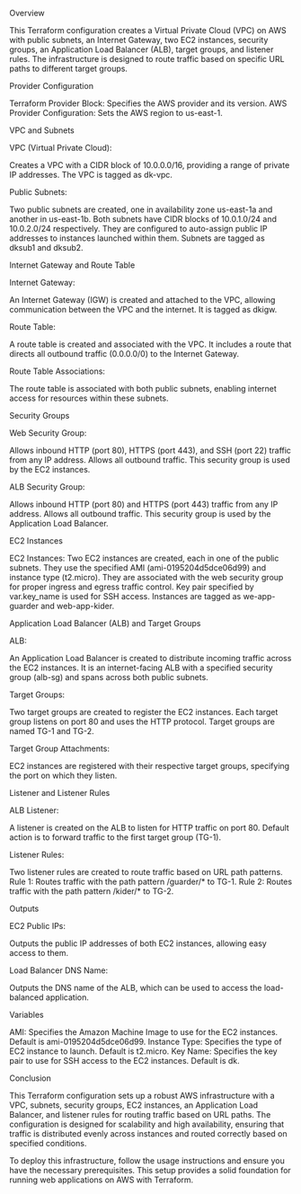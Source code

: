 Overview

This Terraform configuration creates a Virtual Private Cloud (VPC) on AWS with public subnets, an Internet Gateway, two EC2 instances, security groups, an Application Load Balancer (ALB), target groups, and listener rules. The infrastructure is designed to route traffic based on specific URL paths to different target groups.

Provider Configuration

Terraform Provider Block: Specifies the AWS provider and its version.
AWS Provider Configuration: Sets the AWS region to us-east-1.

VPC and Subnets

VPC (Virtual Private Cloud):

Creates a VPC with a CIDR block of 10.0.0.0/16, providing a range of private IP addresses.
The VPC is tagged as dk-vpc.

Public Subnets:

Two public subnets are created, one in availability zone us-east-1a and another in us-east-1b.
Both subnets have CIDR blocks of 10.0.1.0/24 and 10.0.2.0/24 respectively.
They are configured to auto-assign public IP addresses to instances launched within them.
Subnets are tagged as dksub1 and dksub2.

Internet Gateway and Route Table

Internet Gateway:

An Internet Gateway (IGW) is created and attached to the VPC, allowing communication between the VPC and the internet.
It is tagged as dkigw.

Route Table:

A route table is created and associated with the VPC.
It includes a route that directs all outbound traffic (0.0.0.0/0) to the Internet Gateway.

Route Table Associations:

The route table is associated with both public subnets, enabling internet access for resources within these subnets.

Security Groups

Web Security Group:

Allows inbound HTTP (port 80), HTTPS (port 443), and SSH (port 22) traffic from any IP address.
Allows all outbound traffic.
This security group is used by the EC2 instances.

ALB Security Group:

Allows inbound HTTP (port 80) and HTTPS (port 443) traffic from any IP address.
Allows all outbound traffic.
This security group is used by the Application Load Balancer.

EC2 Instances

EC2 Instances:
Two EC2 instances are created, each in one of the public subnets.
They use the specified AMI (ami-0195204d5dce06d99) and instance type (t2.micro).
They are associated with the web security group for proper ingress and egress traffic control.
Key pair specified by var.key_name is used for SSH access.
Instances are tagged as we-app-guarder and web-app-kider.

Application Load Balancer (ALB) and Target Groups

ALB:

An Application Load Balancer is created to distribute incoming traffic across the EC2 instances.
It is an internet-facing ALB with a specified security group (alb-sg) and spans across both public subnets.

Target Groups:

Two target groups are created to register the EC2 instances.
Each target group listens on port 80 and uses the HTTP protocol.
Target groups are named TG-1 and TG-2.

Target Group Attachments:

EC2 instances are registered with their respective target groups, specifying the port on which they listen.

Listener and Listener Rules

ALB Listener:

A listener is created on the ALB to listen for HTTP traffic on port 80.
Default action is to forward traffic to the first target group (TG-1).

Listener Rules:

Two listener rules are created to route traffic based on URL path patterns.
Rule 1: Routes traffic with the path pattern /guarder/* to TG-1.
Rule 2: Routes traffic with the path pattern /kider/* to TG-2.

Outputs

EC2 Public IPs:

Outputs the public IP addresses of both EC2 instances, allowing easy access to them.

Load Balancer DNS Name:

Outputs the DNS name of the ALB, which can be used to access the load-balanced application.

Variables

AMI: Specifies the Amazon Machine Image to use for the EC2 instances. Default is ami-0195204d5dce06d99.
Instance Type: Specifies the type of EC2 instance to launch. Default is t2.micro.
Key Name: Specifies the key pair to use for SSH access to the EC2 instances. Default is dk.

Conclusion

This Terraform configuration sets up a robust AWS infrastructure with a VPC, subnets, security groups, EC2 instances, an Application Load Balancer, and listener rules for routing traffic based on URL paths. The configuration is designed for scalability and high availability, ensuring that traffic is distributed evenly across instances and routed correctly based on specified conditions.

To deploy this infrastructure, follow the usage instructions and ensure you have the necessary prerequisites. This setup provides a solid foundation for running web applications on AWS with Terraform.
